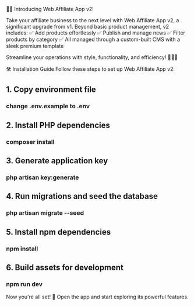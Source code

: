 🚀✨ Introducing Web Affiliate App v2!

Take your affiliate business to the next level with Web Affiliate App v2, a significant upgrade from v1. Beyond basic product management, v2 includes:
✅ Add products effortlessly
✅ Publish and manage news
✅ Filter products by category
✅ All managed through a custom-built CMS with a sleek premium template

Streamline your operations with style, functionality, and efficiency! 💼🛒📢

🛠️ Installation Guide
Follow these steps to set up Web Affiliate App v2:

## 1. Copy environment file
### change .env.example to .env

## 2. Install PHP dependencies
### composer install

## 3. Generate application key
### php artisan key:generate

## 4. Run migrations and seed the database
### php artisan migrate --seed

## 5. Install npm dependencies
### npm install

## 6. Build assets for development
### npm run dev

Now you're all set! 🎉 Open the app and start exploring its powerful features.
